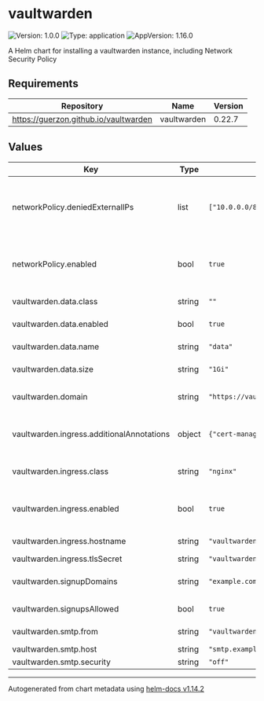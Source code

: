 # vaultwarden

![Version: 1.0.0](https://img.shields.io/badge/Version-1.0.0-informational?style=flat-square) ![Type: application](https://img.shields.io/badge/Type-application-informational?style=flat-square) ![AppVersion: 1.16.0](https://img.shields.io/badge/AppVersion-1.16.0-informational?style=flat-square)

A Helm chart for installing a vaultwarden instance, including Network Security Policy

## Requirements

| Repository | Name | Version |
|------------|------|---------|
| https://guerzon.github.io/vaultwarden | vaultwarden | 0.22.7 |

## Values

| Key | Type | Default | Description |
|-----|------|---------|-------------|
| networkPolicy.deniedExternalIPs | list | `["10.0.0.0/8","172.16.0.0/12","192.168.0.0/16"]` | External IP addresses to which Vaultwarden cannot communicate |
| networkPolicy.enabled | bool | `true` | Whether or not to deploy the NetworkPolicy resource |
| vaultwarden.data.class | string | `""` | Storage Class Name |
| vaultwarden.data.enabled | bool | `true` | Whether to create a PVC |
| vaultwarden.data.name | string | `"data"` | Name of the PVC |
| vaultwarden.data.size | string | `"1Gi"` | Size of PVC to create |
| vaultwarden.domain | string | `"https://vaultwarden.exmaple.com/"` | URL of the VaultWarden instance |
| vaultwarden.ingress.additionalAnnotations | object | `{"cert-manager.io/cluster-issuer":"stepca"}` | Additional annotations for the Ingress resource |
| vaultwarden.ingress.class | string | `"nginx"` | Ingress resource class |
| vaultwarden.ingress.enabled | bool | `true` | Whether or not to deploy an Ingress resource |
| vaultwarden.ingress.hostname | string | `"vaultwarden.example.com"` | Ingress hostname |
| vaultwarden.ingress.tlsSecret | string | `"vaultwarden-tls"` | TLS Secret |
| vaultwarden.signupDomains | string | `"example.com"` | Limit signups to this domain suffix |
| vaultwarden.signupsAllowed | bool | `true` | Whether to allow signups |
| vaultwarden.smtp.from | string | `"vaultwarden@example.com"` | From address for emails |
| vaultwarden.smtp.host | string | `"smtp.example.com"` | SMTP server |
| vaultwarden.smtp.security | string | `"off"` | TLS |

----------------------------------------------
Autogenerated from chart metadata using [helm-docs v1.14.2](https://github.com/norwoodj/helm-docs/releases/v1.14.2)
